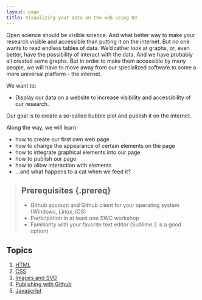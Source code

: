 ```yaml
---
layout: page
title: Visualizing your data on the web using D3
---
```


Open science should be visible science. And what better
way to make your research visible and accessible than putting it on the 
internet. But no one wants to read endless tables of data. We’d rather
look at graphs, or, even better, have the possibility of interact with the data.
And we have probably all created some graphs. But in order to make them 
accessible by many people, we will have to move away from our specialized
software to some a more universal platform - the internet. 

We want to:

* Display our data on a website to increase visibility and accessibility of our research.

Our goal is to create a so-called bubble plot and publish it on the internet.

Along the way, we will learn:

* how to create our first own web page
* how to change the appearance of certain elements on the page
* how to integrate graphical elements into our page
* how to publish our page 
* how to allow interaction with elements
* ...and what happens to a cat when we feed it?


> ## Prerequisites {.prereq}
>
> * Github account and Github client for your operating system (Windows, Linux, iOS)
> * Participation in at least one SWC workshop
> * Familiarity with your favorite text editor (Sublime 2 is a good option)


## Topics

1.  [HTML](01-html.html)
2.  [CSS](02-css.html)
3.  [Images and SVG](03-images-and-svg.html) 
4. 	[Publishing with Github](04-publishing-with-github.html)
5. 	[Javascript](05-javascript.html)

